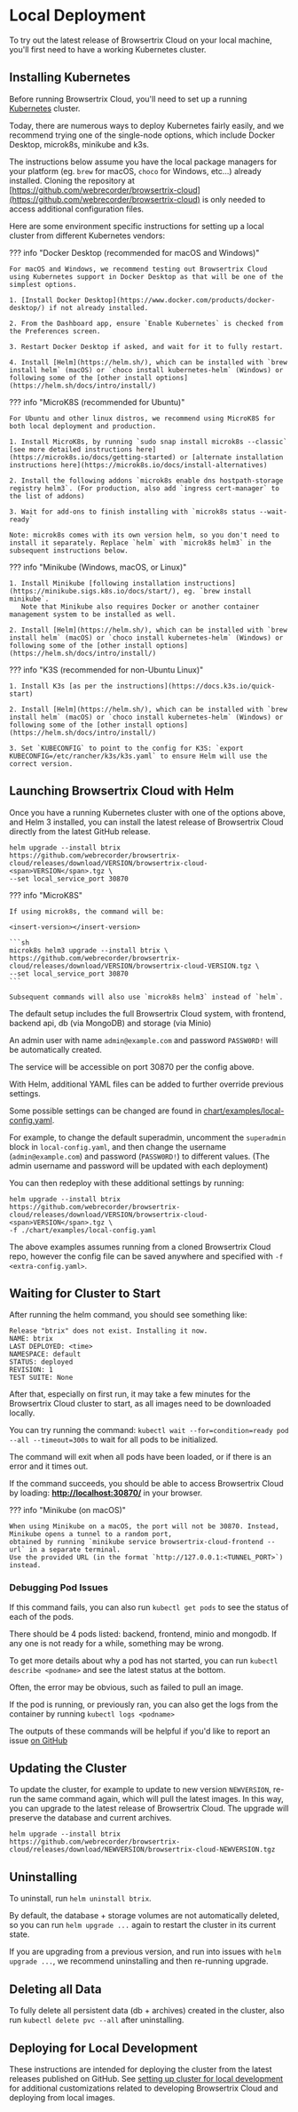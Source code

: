 # Local Deployment

To try out the latest release of Browsertrix Cloud on your local machine, you'll first need to have a working Kubernetes cluster.

## Installing Kubernetes

Before running Browsertrix Cloud, you'll need to set up a running [Kubernetes](https://kubernetes.io/) cluster.

Today, there are numerous ways to deploy Kubernetes fairly easily, and we recommend trying one of the single-node options, which include Docker Desktop, microk8s, minikube and k3s.

The instructions below assume you have the local package managers for your platform (eg. `brew` for macOS, `choco` for Windows, etc...) already installed.
Cloning the repository at [https://github.com/webrecorder/browsertrix-cloud](https://github.com/webrecorder/browsertrix-cloud) is only needed
to access additional configuration files.

Here are some environment specific instructions for setting up a local cluster from different Kubernetes vendors:

??? info "Docker Desktop (recommended for macOS and Windows)"

    For macOS and Windows, we recommend testing out Browsertrix Cloud using Kubernetes support in Docker Desktop as that will be one of the simplest options.

    1. [Install Docker Desktop](https://www.docker.com/products/docker-desktop/) if not already installed.

    2. From the Dashboard app, ensure `Enable Kubernetes` is checked from the Preferences screen.

    3. Restart Docker Desktop if asked, and wait for it to fully restart.

    4. Install [Helm](https://helm.sh/), which can be installed with `brew install helm` (macOS) or `choco install kubernetes-helm` (Windows) or following some of the [other install options](https://helm.sh/docs/intro/install/)

??? info "MicroK8S (recommended for Ubuntu)"

    For Ubuntu and other linux distros, we recommend using MicroK8S for both local deployment and production.

    1. Install MicroK8s, by running `sudo snap install microk8s --classic` [see more detailed instructions here](https://microk8s.io/docs/getting-started) or [alternate installation instructions here](https://microk8s.io/docs/install-alternatives)

    2. Install the following addons `microk8s enable dns hostpath-storage registry helm3`. (For production, also add `ingress cert-manager` to the list of addons)

    3. Wait for add-ons to finish installing with `microk8s status --wait-ready`

    Note: microk8s comes with its own version helm, so you don't need to install it separately. Replace `helm` with `microk8s helm3` in the subsequent instructions below.

??? info "Minikube (Windows, macOS, or Linux)"

    1. Install Minikube [following installation instructions](https://minikube.sigs.k8s.io/docs/start/), eg. `brew install minikube`.
       Note that Minikube also requires Docker or another container management system to be installed as well.

    2. Install [Helm](https://helm.sh/), which can be installed with `brew install helm` (macOS) or `choco install kubernetes-helm` (Windows) or following some of the [other install options](https://helm.sh/docs/intro/install/)


??? info "K3S (recommended for non-Ubuntu Linux)"

    1. Install K3s [as per the instructions](https://docs.k3s.io/quick-start)

    2. Install [Helm](https://helm.sh/), which can be installed with `brew install helm` (macOS) or `choco install kubernetes-helm` (Windows) or following some of the [other install options](https://helm.sh/docs/intro/install/)

    3. Set `KUBECONFIG` to point to the config for K3S: `export KUBECONFIG=/etc/rancher/k3s/k3s.yaml` to ensure Helm will use the correct version.

## Launching Browsertrix Cloud with Helm

Once you have a running Kubernetes cluster with one of the options above, and Helm 3 installed, you can install the latest release of Browsertrix Cloud
directly from the latest GitHub release.

<insert-version></insert-version>


```
helm upgrade --install btrix https://github.com/webrecorder/browsertrix-cloud/releases/download/VERSION/browsertrix-cloud-<span>VERSION</span>.tgz \
--set local_service_port 30870
```

??? info "MicroK8S"

    If using microk8s, the command will be:

    <insert-version></insert-version>

    ```sh
    microk8s helm3 upgrade --install btrix \
    https://github.com/webrecorder/browsertrix-cloud/releases/download/VERSION/browsertrix-cloud-VERSION.tgz \
    --set local_service_port 30870
    ```

    Subsequent commands will also use `microk8s helm3` instead of `helm`.


The default setup includes the full Browsertrix Cloud system, with frontend, backend api, db (via MongoDB) and storage (via Minio)

An admin user with name `admin@example.com` and password `PASSW0RD!` will be automatically created.

The service will be accessible on port 30870 per the config above.

With Helm, additional YAML files can be added to further override previous settings.

Some possible settings can be changed are found in [chart/examples/local-config.yaml](https://github.com/webrecorder/browsertrix-cloud/blob/main/chart/examples/local-config.yaml).

For example, to change the default superadmin, uncomment the `superadmin` block in `local-config.yaml`, and then change the username (`admin@example.com`) and password (`PASSW0RD!`) to different values. (The admin username and password will be updated with each deployment)

You can then redeploy with these additional settings by running:

```
helm upgrade --install btrix https://github.com/webrecorder/browsertrix-cloud/releases/download/VERSION/browsertrix-cloud-<span>VERSION</span>.tgz \
-f ./chart/examples/local-config.yaml
```

The above examples assumes running from a cloned Browsertrix Cloud repo, however the config file can be saved anywhere and specified with `-f <extra-config.yaml>`.


## Waiting for Cluster to Start

After running the helm command, you should see something like:

```shell
Release "btrix" does not exist. Installing it now.
NAME: btrix
LAST DEPLOYED: <time>
NAMESPACE: default
STATUS: deployed
REVISION: 1
TEST SUITE: None
```

After that, especially on first run, it may take a few minutes for the Browsertrix Cloud cluster to start, as all images need to be downloaded locally.

You can try running the command: `kubectl wait --for=condition=ready pod --all --timeout=300s` to wait for all pods to be initialized.

The command will exit when all pods have been loaded, or if there is an error and it times out.

If the command succeeds, you should be able to access Browsertrix Cloud by loading: **[http://localhost:30870/](http://localhost:30870/)** in your browser.

??? info "Minikube (on macOS)"

    When using Minikube on a macOS, the port will not be 30870. Instead, Minikube opens a tunnel to a random port,
    obtained by running `minikube service browsertrix-cloud-frontend --url` in a separate terminal.
    Use the provided URL (in the format `http://127.0.0.1:<TUNNEL_PORT>`) instead.


### Debugging Pod Issues

If this command fails, you can also run `kubectl get pods` to see the status of each of the pods.

There should be 4 pods listed: backend, frontend, minio and mongodb. If any one is not ready for a while, something may be wrong.

To get more details about why a pod has not started, you can run `kubectl describe <podname>` and see the latest status at the bottom.

Often, the error may be obvious, such as failed to pull an image.

If the pod is running, or previously ran, you can also get the logs from the container by running `kubectl logs <podname>`

The outputs of these commands will be helpful if you'd like to report an issue [on GitHub](https://github.com/webrecorder/browsertrix-cloud/issues)

## Updating the Cluster

To update the cluster, for example to update to new version `NEWVERSION`, re-run the same command again, which will pull the latest images. In this way, you can upgrade to the latest release of Browsertrix Cloud. The upgrade will preserve the database and current archives.

```shell
helm upgrade --install btrix https://github.com/webrecorder/browsertrix-cloud/releases/download/NEWVERSION/browsertrix-cloud-NEWVERSION.tgz

```

## Uninstalling

To uninstall, run `helm uninstall btrix`.

By default, the database + storage volumes are not automatically deleted, so you can run `helm upgrade ...` again to restart the cluster in its current state.

If you are upgrading from a previous version, and run into issues with `helm upgrade ...`, we recommend uninstalling and then re-running upgrade.

## Deleting all Data

To fully delete all persistent data (db + archives) created in the cluster, also run `kubectl delete pvc --all` after uninstalling.

## Deploying for Local Development

These instructions are intended for deploying the cluster from the latest releases published on GitHub. See [setting up cluster for local development](../develop/local-dev-setup.md) for additional customizations related to developing Browsertrix Cloud and deploying from local images.
